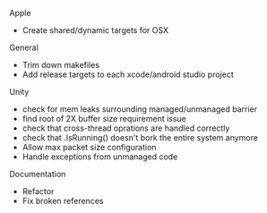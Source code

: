 Apple
 * Create shared/dynamic targets for OSX

General
 * Trim down makefiles
 * Add release targets to each xcode/android studio project

Unity
 * check for mem leaks surrounding managed/unmanaged barrier
 * find root of 2X buffer size requirement issue
 * check that cross-thread oprations are handled correctly
 * check that .IsRunning() doesn't bork the entire system anymore
 * Allow max packet size configuration
 * Handle exceptions from unmanaged code

Documentation
 * Refactor
  * Fix broken references
